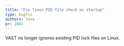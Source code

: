 ```yaml
---
title: "Fix linux PID file check on startup"
type: bugfix
authors: lava
pr: 2861
---
```


VAST no longer ignores existing PID lock files on Linux.
